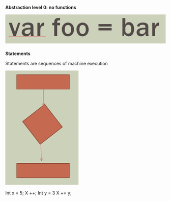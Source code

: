 
**Abstraction level 0:  no functions**

![statement](./Images/level0.jpg)


**Statements**

Statements are sequences of machine execution

![statements](./Images/flowchart.jpg)

Int x = 5;
X ++;
Int y = 3
X += y;



